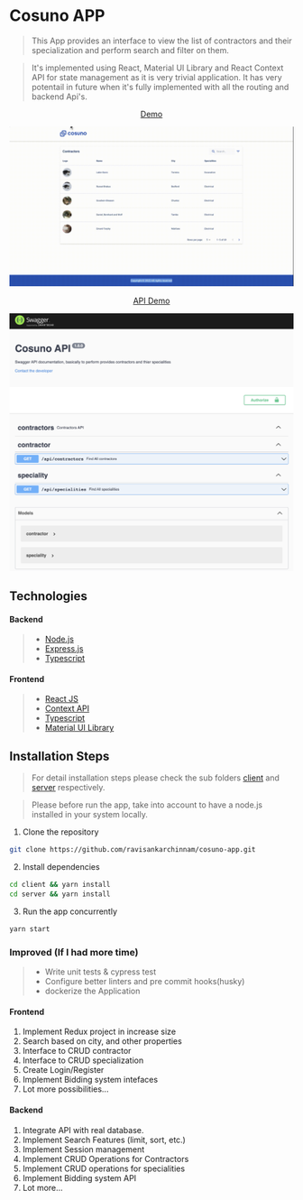 # Cosuno APP

> This App provides an interface to view the list of contractors and their specialization and perform search and filter on them.

> It's implemented using React, Material UI Library and React Context API for state management as it is very trivial application. It has very potentail in future when it's fully implemented with all the routing and backend Api's.

<p align="center">
    <a href="https://cosuno-app.netlify.app/" target="blank">Demo</a>
</p>

<p align="center"><img src="cosuno-app.gif" alt="cosuno app" /></p>

<p align="center">
    <a href="https://cosuno-api.herokuapp.com/" target="blank">API Demo</a>
</p>

<p align="center"><img src="cosuno-api.png" alt="cosuno api" /></p>

## Technologies

#### Backend

> - [Node.js](https://nodejs.org/)
> - [Express.js](https://expressjs.com/)
> - [Typescript](https://www.typescriptlang.org/)

#### Frontend

> - [React JS](https://reactjs.org/)
> - [Context API](https://reactjs.org/docs/context.html)
> - [Typescript](https://www.typescriptlang.org/)
> - [Material UI Library](https://mui.com/)

## Installation Steps

> For detail installation steps please check the sub folders [client](/client/README.md) and [server](/server/README.md) respectively.

> Please before run the app, take into account to have a node.js installed in your system locally.

1. Clone the repository

```bash
git clone https://github.com/ravisankarchinnam/cosuno-app.git
```

2. Install dependencies

```bash
cd client && yarn install
cd server && yarn install
```

3. Run the app concurrently

```bash
yarn start
```

### Improved (If I had more time)

> - Write unit tests & cypress test
> - Configure better linters and pre commit hooks(husky)
> - dockerize the Application

#### Frontend

1. Implement Redux project in increase size
2. Search based on city, and other properties
3. Interface to CRUD contractor
4. Interface to CRUD specialization
5. Create Login/Register
6. Implement Bidding system intefaces
7. Lot more possibilities...

#### Backend

1. Integrate API with real database.
2. Implement Search Features (limit, sort, etc.)
3. Implement Session management
4. Implement CRUD Operations for Contractors
5. Implement CRUD operations for specialities
6. Implement Bidding system API
7. Lot more...
